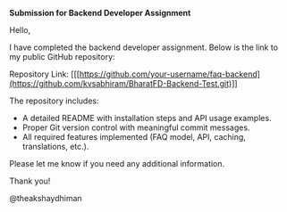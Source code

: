 **Submission for Backend Developer Assignment**

Hello,

I have completed the backend developer assignment. Below is the link to my public GitHub repository:

Repository Link: [[[https://github.com/your-username/faq-backend](https://github.com/kvsabhiram/BharatFD-Backend-Test.git)]]

The repository includes:
- A detailed README with installation steps and API usage examples.
- Proper Git version control with meaningful commit messages.
- All required features implemented (FAQ model, API, caching, translations, etc.).

Please let me know if you need any additional information.

Thank you!

@theakshaydhiman
